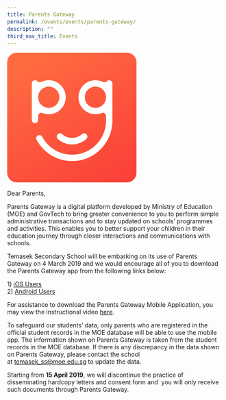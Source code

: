 ```yaml
---
title: Parents Gateway
permalink: /events/events/parents-gateway/
description: ""
third_nav_title: Events
---
```

<img style="width:60%" src="/images/pgtms.png">
		 
Dear Parents,  
  
Parents Gateway is a digital platform developed by Ministry of Education (MOE) and GovTech to bring greater convenience to you to perform simple administrative transactions and to stay updated on schools’ programmes and activities. This enables you to better support your children in their education journey through closer interactions and communications with schools. &nbsp;  
  
Temasek Secondary School will be embarking on its use of Parents Gateway on 4 March 2019 and we would encourage all of you to download the Parents Gateway app from the following links below:&nbsp;  
  
1)&nbsp;[iOS Users](https://goo.gl/gT5LDr)&nbsp;&nbsp;  
2)&nbsp;[Android Users](https://goo.gl/5XHbZU)&nbsp; &nbsp;  
  
For assistance to download the Parents Gateway Mobile Application, you may view the instructional video&nbsp;[here](https://goo.gl/2EGMHD).  
  
To safeguard our students’ data, only parents who are registered in the official student records in the MOE database will be able to use the mobile app.&nbsp;The information shown on Parents Gateway is taken from the student records in the MOE database. If there is any discrepancy in the data shown on Parents Gateway, please contact the school at&nbsp;temasek_ss@moe.edu.sg&nbsp;to update the data.  
  
Starting from&nbsp;**15 April 2019**, we will discontinue the practice of disseminating hardcopy letters and consent form and&nbsp; you will only receive such documents through Parents Gateway.